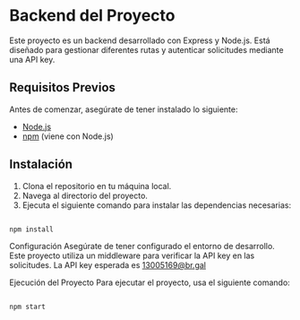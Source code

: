 # Backend del Proyecto

Este proyecto es un backend desarrollado con Express y Node.js. Está diseñado para gestionar diferentes rutas y autenticar solicitudes mediante una API key.

## Requisitos Previos

Antes de comenzar, asegúrate de tener instalado lo siguiente:

- [Node.js](https://nodejs.org/)
- [npm](https://www.npmjs.com/) (viene con Node.js)

## Instalación

1. Clona el repositorio en tu máquina local.
2. Navega al directorio del proyecto.
3. Ejecuta el siguiente comando para instalar las dependencias necesarias:

```bash

npm install
````

Configuración
Asegúrate de tener configurado el entorno de desarrollo. Este proyecto utiliza un middleware para verificar la API key en las solicitudes. La API key esperada es 13005169@br.gal

Ejecución del Proyecto
Para ejecutar el proyecto, usa el siguiente comando:

```bash

npm start
```
